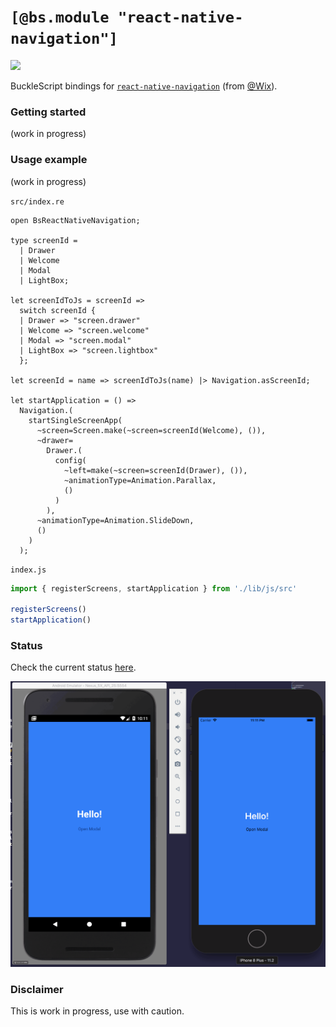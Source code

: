 # `[@bs.module "react-native-navigation"]`

![](https://img.shields.io/badge/license-MIT%20Licence-blue.svg)

BuckleScript bindings for [`react-native-navigation`](https://wix.github.io/react-native-navigation/) (from [@Wix](https://github.com/wix)).

### Getting started

(work in progress)

### Usage example

(work in progress)

`src/index.re`

```reason
open BsReactNativeNavigation;

type screenId =
  | Drawer
  | Welcome
  | Modal
  | LightBox;

let screenIdToJs = screenId =>
  switch screenId {
  | Drawer => "screen.drawer"
  | Welcome => "screen.welcome"
  | Modal => "screen.modal"
  | LightBox => "screen.lightbox"
  };

let screenId = name => screenIdToJs(name) |> Navigation.asScreenId;

let startApplication = () =>
  Navigation.(
    startSingleScreenApp(
      ~screen=Screen.make(~screen=screenId(Welcome), ()),
      ~drawer=
        Drawer.(
          config(
            ~left=make(~screen=screenId(Drawer), ()),
            ~animationType=Animation.Parallax,
            ()
          )
        ),
      ~animationType=Animation.SlideDown,
      ()
    )
  );
```

`index.js`

```js
import { registerScreens, startApplication } from './lib/js/src'

registerScreens()
startApplication()
```

### Status

Check the current status [here](STATUS.md).

![](assets/playground.gif)

### Disclaimer

This is work in progress, use with caution.
